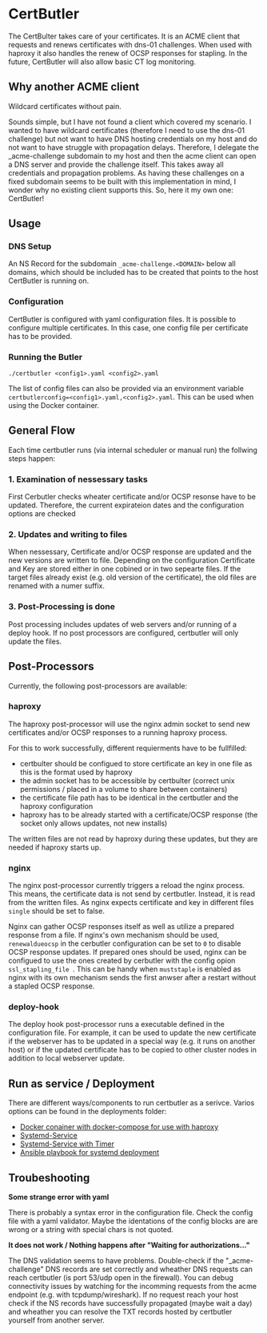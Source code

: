 # CertButler

The CertBulter takes care of your certificates.
It is an ACME client that requests and renews certificates with dns-01 challenges.
When used with haproxy it also handles the renew of OCSP responses for stapling.
In the future, CertButler will also allow basic CT log monitoring.

## Why another ACME client

Wildcard certificates without pain.

Sounds simple, but I have not found a client which covered my scenario.
I wanted to have wildcard certificates (therefore I need to use the dns-01 challenge) but not want to have DNS hosting credentials on my host and do not want to have struggle with propagation delays.
Therefore, I delegate the _acme-challenge subdomain to my host and then the acme client can open a DNS server and provide the challenge itself.
This takes away all credentials and propagation problems.
As having these challenges on a fixed subdomain seems to be built with this implementation in mind, I wonder why no existing client supports this.
So, here it my own one: CertButler!

## Usage

### DNS Setup
An NS Record for the subdomain ``_acme-challenge.<DOMAIN>`` below all domains, which should be included has to be created that points to the host CertButler is running on.

### Configuration
CertButler is configured with yaml configuration files.
It is possible to configure multiple certificates.
In this case, one config file per certificate has to be provided.

### Running the Butler
``./certbutler <config1>.yaml <config2>.yaml``

The list of config files can also be provided via an environment variable ``certbutlerconfig=<config1>.yaml,<config2>.yaml``.
This can be used when using the Docker container.

## General Flow

Each time certbutler runs (via internal scheduler or manual run) the follwing steps happen:

### 1. Examination of nessessary tasks

First Cerbutler checks wheater certificate and/or OCSP resonse have to be updated.
Therefore, the current expirateion dates and the configuration options are checked

### 2. Updates and writing to files

When nessessary, Certificate and/or OCSP response are updated and the new versions are written to file.
Depending on the configuration Certificate and Key are stored either in one cobined or in two sepearte files.
If the target files already exist (e.g. old version of the certificate), the old files are renamed with a numer suffix.

### 3. Post-Processing is done

Post processing includes updates of web servers and/or running of a deploy hook.
If no post processors are configured, certbutler will only update the files.

## Post-Processors

Currently, the following post-processors are available:

### haproxy
The haproxy post-processor will use the nginx admin socket to send new certificates and/or OCSP responses to a running haproxy process.

For this to work successfully, different requierments have to be fullfilled:
- certbulter should be configued to store certificate an key in one file as this is the format used by haproxy
- the admin socket has to be accessible by certbulter (correct unix permissions / placed in a volume to share between containers)
- the certificate file path has to be identical in the certbutler and the haproxy configuration
- haproxy has to be already started with a certificate/OCSP response (the socket only allows updates, not new installs)

The written files are not read by haproxy during these updates, but they are needed if haproxy starts up.

### nginx
The nginx post-processor currently triggers a reload the nginx process.
This means, the certificate data is not send by certbutler.
Instead, it is read from the written files.
As nginx expects certificate and key in different files `single` should be set to false.

Nginx can gather OCSP responses itself as well as utilize a prepared response from a file.
If nginx's own mechanism should be used, `renewaldueocsp` in the cerbutler configuration can be set to `0` to disable OCSP response updates.
If prepared ones should be used, nginx can be configued to use the ones created by cerbutler with the config opion `ssl_stapling_file `.
This can be handy when `muststaple` is enabled as nginx with its own mechanism sends the first anwser after a restart without a stapled OCSP response.

### deploy-hook
The deploy hook post-processor runs a executable defined in the configuration file.
For example, it can be used to update the new certificate if the webserver has to be updated in a special way (e.g. it runs on another host) or if the updated certificate has to be copied to other cluster nodes in addition to local webserver update.

## Run as service / Deployment
There are different ways/components to run certbutler as a serivce.
Varios options can be found in the deployments folder:
- [Docker conainer with docker-compose for use with haproxy](deployments/docker/README.md)
- [Systemd-Service](deployments/systemd/README.md)
- [Systemd-Service with Timer](deployments/systemd-timer/README.md)
- [Ansible playbook for systemd deployment](deployments/ansible/README.md)

## Troubeshooting

**Some strange error with yaml**

There is probably a syntax error in the configuration file.
Check the config file with a yaml validator.
Maybe the identations of the config blocks are are wrong or a string with special chars is not quoted.

**It does not work / Nothing happens after "Waiting for authorizations..."**

The DNS validation seems to have problems.
Double-check if the "_acme-challenge" DNS records are set correctly and wheather DNS requests can reach certbutler (is port 53/udp open in the firewall).
You can debug connectivity issues by watching for the incomming requests from the acme endpoint (e.g. with tcpdump/wireshark).
If no request reach your host check if the NS records have successfully propagated (maybe wait a day) and wheather you can  resolve the TXT records hosted by certbutler yourself from another server.
